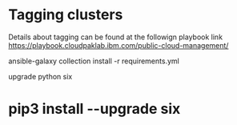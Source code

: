 # Tagging clusters

Details about tagging can be found at the followign playbook link  
https://playbook.cloudpaklab.ibm.com/public-cloud-management/

ansible-galaxy collection install -r requirements.yml

upgrade python six
# pip3 install --upgrade six